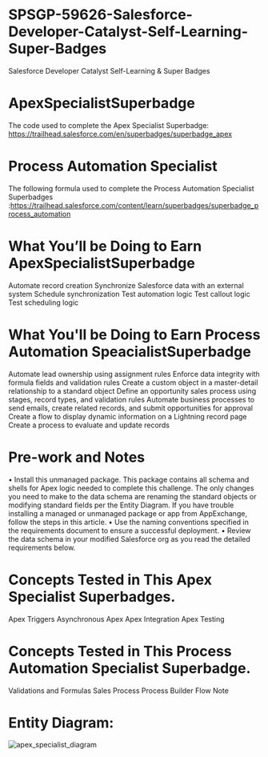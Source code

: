 # SPSGP-59626-Salesforce-Developer-Catalyst-Self-Learning-Super-Badges
Salesforce Developer Catalyst Self-Learning &amp; Super Badges
# ApexSpecialistSuperbadge
The code used to complete the Apex Specialist Superbadge: https://trailhead.salesforce.com/en/superbadges/superbadge_apex

# Process Automation Specialist
The following formula used to complete the Process Automation Specialist Superbadges :https://trailhead.salesforce.com/content/learn/superbadges/superbadge_process_automation


# What You’ll be Doing to Earn ApexSpecialistSuperbadge
Automate record creation
Synchronize Salesforce data with an external system
Schedule synchronization
Test automation logic
Test callout logic
Test scheduling logic

# What You'll be Doing to Earn Process Automation SpeacialistSuperbadge
Automate lead ownership using assignment rules
Enforce data integrity with formula fields and validation rules
Create a custom object in a master-detail relationship to a standard object
Define an opportunity sales process using stages, record types, and validation rules
Automate business processes to send emails, create related records, and submit opportunities for approval
Create a flow to display dynamic information on a Lightning record page
Create a process to evaluate and update records

# Pre-work and Notes
•	Install this unmanaged package. This package contains all schema and shells for Apex logic needed to complete this challenge. The only changes you need to make to the data schema are renaming the standard objects or modifying standard fields per the Entity Diagram. If you have trouble installing a managed or unmanaged package or app from AppExchange, follow the steps in this article.
•	Use the naming conventions specified in the requirements document to ensure a successful deployment.
•	Review the data schema in your modified Salesforce org as you read the detailed requirements below.

# Concepts Tested in This Apex Specialist Superbadges.
Apex Triggers
Asynchronous Apex
Apex Integration
Apex Testing

# Concepts Tested in This Process Automation Specialist Superbadge.
Validations and Formulas
Sales Process
Process Builder
Flow
Note

# Entity Diagram:
![apex_specialist_diagram](https://user-images.githubusercontent.com/94342460/189514293-12b533f0-8150-46c2-bc3e-5dc60e94e0c7.png)

